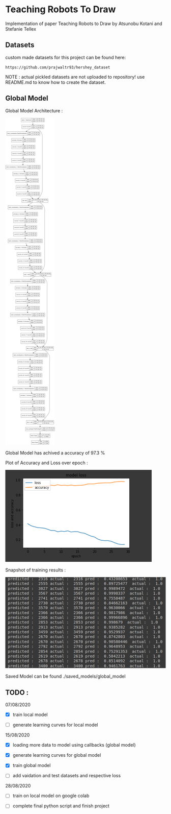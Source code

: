 # Teaching Robots To Draw

Implementation of paper Teaching Robots to Draw by Atsunobu Kotani and Stefanie Tellex

## Datasets

custom made datasets for this project can be found here:

	https://github.com/prajwaltr93/hershey_dataset

NOTE : actual pickled datasets are not uploaded to repository! use README.md to know how to create the dataset.

## Global Model

Global Model Architecture :

![global model Architecture](./res/global_model_architecture.png)

Global Model has achived a accuracy of 97.3 %

Plot of Accuracy and Loss over epoch :

![Plot of Accuracy and Loss over epoch](./res/global_acc_loss_graph.png)

Snapshot of training results :

![snapshot of training results](./res/global_predactual.png)

Saved Model can be found ./saved_models/global_model
## TODO :

07/08/2020

- [x] train local model

- [ ] generate learning curves for local model

15/08/2020

- [x] loading more data to model using callbacks (global model)

- [x] generate learning curves for global model

- [x] train global model

- [ ] add vaidation and test datasets and respective loss

28/08/2020

- [ ] train on local model on google colab

- [ ] complete final python script and finish project 
